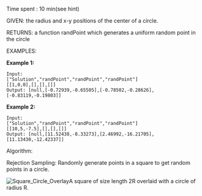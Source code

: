Time spent :  10 min(see hint)

GIVEN: the radius and x-y positions of the center of a circle.

RETURNS: a function randPoint which generates a uniform random point in the circle

EXAMPLES:

**Example 1:**

```
Input: 
["Solution","randPoint","randPoint","randPoint"]
[[1,0,0],[],[],[]]
Output: [null,[-0.72939,-0.65505],[-0.78502,-0.28626],[-0.83119,-0.19803]]
```

**Example 2:**

```
Input: 
["Solution","randPoint","randPoint","randPoint"]
[[10,5,-7.5],[],[],[]]
Output: [null,[11.52438,-8.33273],[2.46992,-16.21705],[11.13430,-12.42337]]
```

Algorithm:

Rejection Sampling: Randomly generate points in a square to get random points in a circle.

![Square_Circle_Overlay](https://leetcode.com/problems/generate-random-point-in-a-circle/Figures/883/squareCircleOverlay.png)A square of size length 2R overlaid with a circle of radius R.